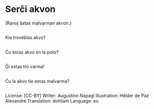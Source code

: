 # Serĉi akvon
(Ranoj ŝatas malvarman akvon.)

##
Kie troveblas akvo?

##
Ĉu estas akvo en la poto?

##
Ĝi estas tro varma!

##
Ĉu la akvo tie estas malvarma?

##
License: [CC-BY]
Writer: Augustine Napagi
Illustration: Hélder de Paz Alexandre
Translation: dohliam
Language: eo
